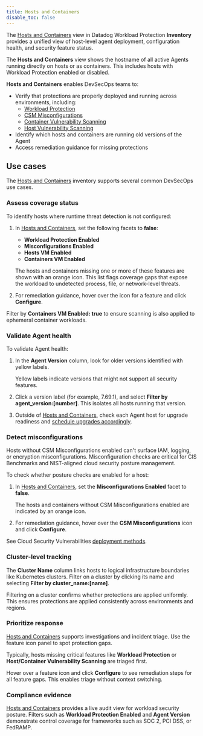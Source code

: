 ```yaml
---
title: Hosts and Containers
disable_toc: false
---
```


The [Hosts and Containers][1] view in Datadog Workload Protection **Inventory** provides a unified view of host-level agent deployment, configuration health, and security feature status. 

The **Hosts and Containers** view shows the hostname of all active Agents running directly on hosts or as containers. This includes hosts with Workload Protection enabled or disabled.

**Hosts and Containers** enables DevSecOps teams to:  

- Verify that protections are properly deployed and running across environments, including:  
  - [Workload Protection][3]  
  - [CSM Misconfigurations][2]  
  - [Container Vulnerability Scanning][4]  
  - [Host Vulnerability Scanning][4]  
- Identify which hosts and containers are running old versions of the Agent  
- Access remediation guidance for missing protections

## Use cases

The [Hosts and Containers][1] inventory supports several common DevSecOps use cases.

### Assess coverage status

To identify hosts where runtime threat detection is not configured:

1. In [Hosts and Containers][1], set the following facets to **false**:
   - **Workload Protection Enabled**
   - **Misconfigurations Enabled**
   - **Hosts VM Enabled**
   - **Containers VM Enabled**
   
   The hosts and containers missing one or more of these features are shown with an orange icon. This list flags coverage gaps that expose the workload to undetected process, file, or network-level threats.
2. For remediation guidance, hover over the icon for a feature and click **Configure**.

<div class="alert alert-info">
Filter by <b>Containers VM Enabled: true</b> to ensure scanning is also applied to ephemeral container workloads.
</div>

### Validate Agent health

To validate Agent health:

1. In the **Agent Version** column, look for older versions identified with yellow labels.
   
   Yellow labels indicate versions that might not support all security features.
2. Click a version label (for example, 7.69.1), and select **Filter by agent_version:[number]**. 
   This isolates all hosts running that version. 
3. Outside of [Hosts and Containers][1], check each Agent host for upgrade readiness and [schedule upgrades accordingly][5].

### Detect misconfigurations

Hosts without CSM Misconfigurations enabled can't surface IAM, logging, or encryption misconfigurations. Misconfiguration checks are critical for CIS Benchmarks and NIST-aligned cloud security posture management.

To check whether posture checks are enabled for a host:

1. In [Hosts and Containers][1], set the **Misconfigurations Enabled** facet to **false**.

   The hosts and containers without CSM Misconfigurations enabled are indicated by an orange icon. 
2. For remediation guidance, hover over the **CSM Misconfigurations** icon and click **Configure**.

See Cloud Security Vulnerabilities [deployment methods][6].

### Cluster-level tracking

The **Cluster Name** column links hosts to logical infrastructure boundaries like Kubernetes clusters. Filter on a cluster by clicking its name and selecting **Filter by cluster_name:[name]**.

Filtering on a cluster confirms whether protections are applied uniformly. This ensures protections are applied consistently across environments and regions.

### Prioritize response

[Hosts and Containers][1] supports investigations and incident triage. Use the feature icon panel to spot protection gaps. 

Typically, hosts missing critical features like **Workload Protection** or **Host/Container Vulnerability Scanning** are triaged first. 

Hover over a feature icon and click **Configure** to see remediation steps for all feature gaps. This enables triage without context switching.

### Compliance evidence

[Hosts and Containers][1] provides a live audit view for workload security posture. Filters such as **Workload Protection Enabled** and **Agent Version** demonstrate control coverage for frameworks such as SOC 2, PCI DSS, or FedRAMP.


[1]: https://app.datadoghq.com/security/workload-protection/inventory/hosts
[2]: /security/cloud_security_management/misconfigurations/
[3]: /security/workload_protection/
[4]: /security/cloud_security_management/vulnerabilities/
[5]: /agent/guide/upgrade_agent_fleet_automation
[6]: /security/cloud_security_management/vulnerabilities/